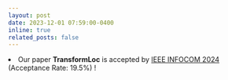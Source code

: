 ```yaml
---
layout: post
date: 2023-12-01 07:59:00-0400
inline: true
related_posts: false
---
```


<li> Our paper <b>TransformLoc</b> is accepted by <a href="https://infocom2024.ieee-infocom.org/">IEEE INFOCOM 2024</a> (Acceptance Rate: 19.5%) !</li>
